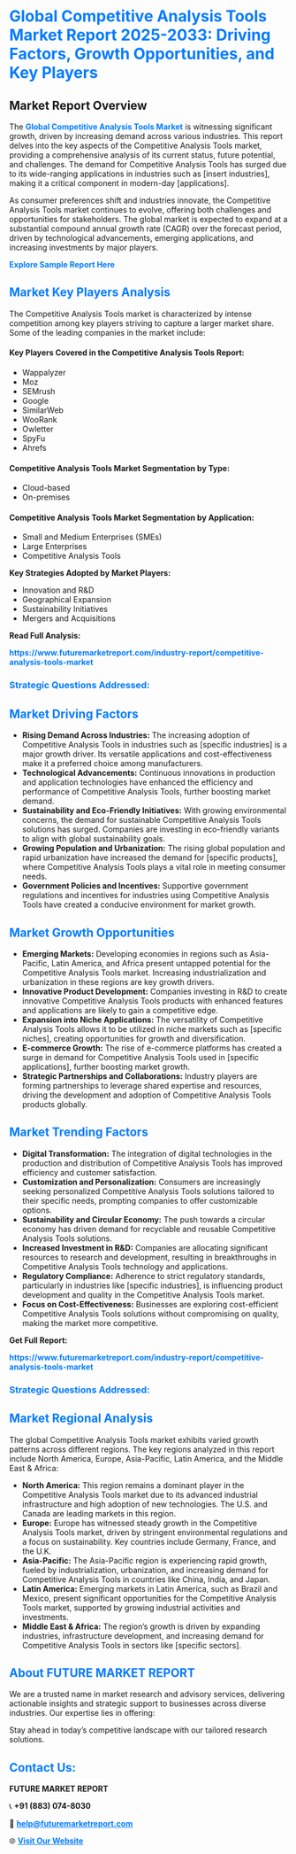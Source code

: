<h1 style="color: #007BFF;">Global Competitive Analysis Tools Market Report 2025-2033: Driving Factors, Growth Opportunities, and Key Players</h1>

<section id="overview">
<h2>Market Report Overview</h2>
<p>The <a href="https://www.futuremarketreport.com/industry-report/competitive-analysis-tools-market" style="color: #007BFF; text-decoration: none;"><strong>Global Competitive Analysis Tools Market</strong></a> is witnessing significant growth, driven by increasing demand across various industries. This report delves into the key aspects of the Competitive Analysis Tools market, providing a comprehensive analysis of its current status, future potential, and challenges. The demand for Competitive Analysis Tools has surged due to its wide-ranging applications in industries such as [insert industries], making it a critical component in modern-day [applications].</p>
<p>As consumer preferences shift and industries innovate, the Competitive Analysis Tools market continues to evolve, offering both challenges and opportunities for stakeholders. The global market is expected to expand at a substantial compound annual growth rate (CAGR) over the forecast period, driven by technological advancements, emerging applications, and increasing investments by major players.</p>
</section>

<section id="overview">
<p><a href="https://www.futuremarketreport.com/request-sample/reportId=111344" style="color: #007BFF; text-decoration: none;"><strong>Explore Sample Report Here</strong></a></p>
</section>

<section id="key-players">
<h2 style="color: #007BFF;">Market Key Players Analysis</h2>
<p>The Competitive Analysis Tools market is characterized by intense competition among key players striving to capture a larger market share. Some of the leading companies in the market include:</p>
<h4>Key Players Covered in the Competitive Analysis Tools Report:</h4>
<ul><li>Wappalyzer</li><li>Moz</li><li>SEMrush</li><li>Google</li><li>SimilarWeb</li><li>WooRank</li><li>Owletter</li><li>SpyFu</li><li>Ahrefs</li></ul>
<h4>Competitive Analysis Tools Market Segmentation by Type:</h4>
<ul><li>Cloud-based</li><li>On-premises</li></ul>

<h4>Competitive Analysis Tools Market Segmentation by Application:</h4>
<ul><li>Small and Medium Enterprises (SMEs)</li><li>Large Enterprises</li><li>Competitive Analysis Tools</li></ul>
<p><strong>Key Strategies Adopted by Market Players:</strong></p>
<ul>
<li>Innovation and R&D</li>
<li>Geographical Expansion</li>
<li>Sustainability Initiatives</li>
<li>Mergers and Acquisitions</li>
</ul>
</section>

<section>
<p><strong>Read Full Analysis: </strong></p><a href="https://www.futuremarketreport.com/industry-report/competitive-analysis-tools-market" style="color: #007BFF; text-decoration: none;"><strong>https://www.futuremarketreport.com/industry-report/competitive-analysis-tools-market</strong></a>
<h3 style="color: #007BFF;">Strategic Questions Addressed:</h3>
</section>

<section id="driving-factors">
<h2 style="color: #007BFF;">Market Driving Factors</h2>
<ul>
<li><strong>Rising Demand Across Industries:</strong> The increasing adoption of Competitive Analysis Tools in industries such as [specific industries] is a major growth driver. Its versatile applications and cost-effectiveness make it a preferred choice among manufacturers.</li>
<li><strong>Technological Advancements:</strong> Continuous innovations in production and application technologies have enhanced the efficiency and performance of Competitive Analysis Tools, further boosting market demand.</li>
<li><strong>Sustainability and Eco-Friendly Initiatives:</strong> With growing environmental concerns, the demand for sustainable Competitive Analysis Tools solutions has surged. Companies are investing in eco-friendly variants to align with global sustainability goals.</li>
<li><strong>Growing Population and Urbanization:</strong> The rising global population and rapid urbanization have increased the demand for [specific products], where Competitive Analysis Tools plays a vital role in meeting consumer needs.</li>
<li><strong>Government Policies and Incentives:</strong> Supportive government regulations and incentives for industries using Competitive Analysis Tools have created a conducive environment for market growth.</li>
</ul>
</section>

<section id="growth-opportunities">
<h2 style="color: #007BFF;">Market Growth Opportunities</h2>
<ul>
<li><strong>Emerging Markets:</strong> Developing economies in regions such as Asia-Pacific, Latin America, and Africa present untapped potential for the Competitive Analysis Tools market. Increasing industrialization and urbanization in these regions are key growth drivers.</li>
<li><strong>Innovative Product Development:</strong> Companies investing in R&D to create innovative Competitive Analysis Tools products with enhanced features and applications are likely to gain a competitive edge.</li>
<li><strong>Expansion into Niche Applications:</strong> The versatility of Competitive Analysis Tools allows it to be utilized in niche markets such as [specific niches], creating opportunities for growth and diversification.</li>
<li><strong>E-commerce Growth:</strong> The rise of e-commerce platforms has created a surge in demand for Competitive Analysis Tools used in [specific applications], further boosting market growth.</li>
<li><strong>Strategic Partnerships and Collaborations:</strong> Industry players are forming partnerships to leverage shared expertise and resources, driving the development and adoption of Competitive Analysis Tools products globally.</li>
</ul>
</section>

<section id="trending-factors">
<h2 style="color: #007BFF;">Market Trending Factors</h2>
<ul>
<li><strong>Digital Transformation:</strong> The integration of digital technologies in the production and distribution of Competitive Analysis Tools has improved efficiency and customer satisfaction.</li>
<li><strong>Customization and Personalization:</strong> Consumers are increasingly seeking personalized Competitive Analysis Tools solutions tailored to their specific needs, prompting companies to offer customizable options.</li>
<li><strong>Sustainability and Circular Economy:</strong> The push towards a circular economy has driven demand for recyclable and reusable Competitive Analysis Tools solutions.</li>
<li><strong>Increased Investment in R&D:</strong> Companies are allocating significant resources to research and development, resulting in breakthroughs in Competitive Analysis Tools technology and applications.</li>
<li><strong>Regulatory Compliance:</strong> Adherence to strict regulatory standards, particularly in industries like [specific industries], is influencing product development and quality in the Competitive Analysis Tools market.</li>
<li><strong>Focus on Cost-Effectiveness:</strong> Businesses are exploring cost-efficient Competitive Analysis Tools solutions without compromising on quality, making the market more competitive.</li>
</ul>
</section>

<section>
<p><strong>Get Full Report: </strong></p><a href="https://www.futuremarketreport.com/industry-report/competitive-analysis-tools-market" style="color: #007BFF; text-decoration: none;"><strong>https://www.futuremarketreport.com/industry-report/competitive-analysis-tools-market</strong></a>
<h3 style="color: #007BFF;">Strategic Questions Addressed:</h3>
</section>


<section id="regional-analysis">
<h2 style="color: #007BFF;">Market Regional Analysis</h2>
<p>The global Competitive Analysis Tools market exhibits varied growth patterns across different regions. The key regions analyzed in this report include North America, Europe, Asia-Pacific, Latin America, and the Middle East & Africa:</p>
<ul>
<li><strong>North America:</strong> This region remains a dominant player in the Competitive Analysis Tools market due to its advanced industrial infrastructure and high adoption of new technologies. The U.S. and Canada are leading markets in this region.</li>
<li><strong>Europe:</strong> Europe has witnessed steady growth in the Competitive Analysis Tools market, driven by stringent environmental regulations and a focus on sustainability. Key countries include Germany, France, and the U.K.</li>
<li><strong>Asia-Pacific:</strong> The Asia-Pacific region is experiencing rapid growth, fueled by industrialization, urbanization, and increasing demand for Competitive Analysis Tools in countries like China, India, and Japan.</li>
<li><strong>Latin America:</strong> Emerging markets in Latin America, such as Brazil and Mexico, present significant opportunities for the Competitive Analysis Tools market, supported by growing industrial activities and investments.</li>
<li><strong>Middle East & Africa:</strong> The region’s growth is driven by expanding industries, infrastructure development, and increasing demand for Competitive Analysis Tools in sectors like [specific sectors].</li>
</ul>
</section>

<footer>
<h2 style="color: #007BFF;">About FUTURE MARKET REPORT</h2>
<p>We are a trusted name in market research and advisory services, delivering actionable insights and strategic support to businesses across diverse industries. Our expertise lies in offering:</p>

<p>Stay ahead in today’s competitive landscape with our tailored research solutions.</p>

<h2 style="color: #007BFF;">Contact Us:</h2>
<p><strong>FUTURE MARKET REPORT</strong></p>
<p>📞 <strong>+91 (883) 074-8030</strong></p>
<p>📧 <strong><a href="mailto:help@futuremarketreport.com" style="color: #007BFF;">help@futuremarketreport.com</a></strong></p>
<p>🌐 <strong><a href="https://www.futuremarketreport.com/" style="color: #007BFF;">Visit Our Website</a></strong></p>
</footer>